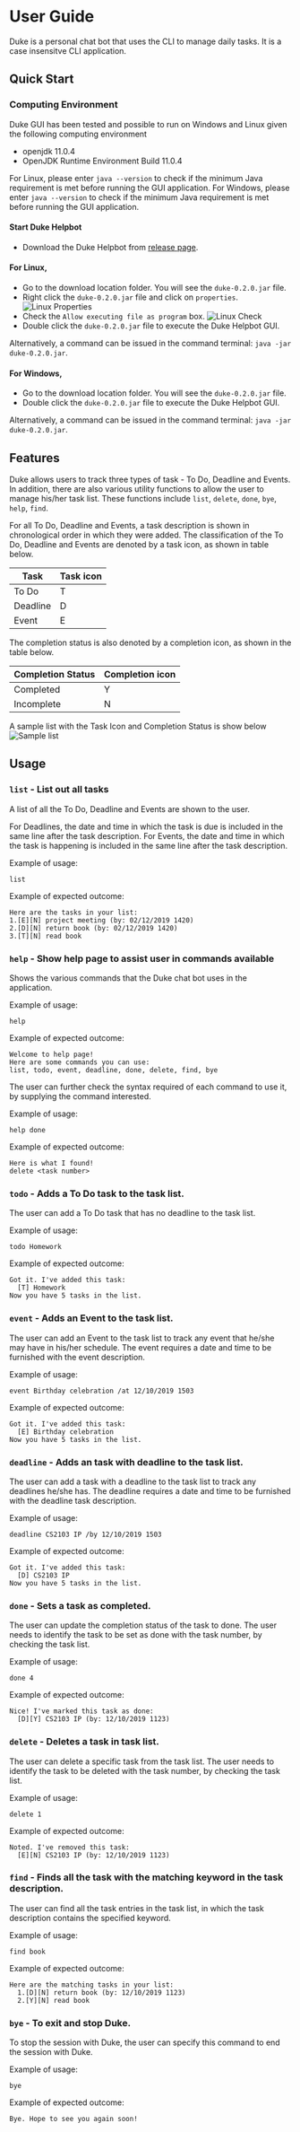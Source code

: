 # User Guide

Duke is a personal chat bot that uses the CLI to manage daily tasks. It is a case insensitve CLI application.

## Quick Start

### Computing Environment

Duke GUI has been tested and possible to run on Windows and Linux given the following computing environment
* openjdk 11.0.4
* OpenJDK Runtime Environment Build 11.0.4

For Linux, please enter `java --version` to check if the minimum Java requirement is met before running the GUI application.
For Windows, please enter `java --version` to check if the minimum Java requirement is met before running the GUI application.

#### Start Duke Helpbot

* Download the Duke Helpbot from [release page](https://github.com/huiminlim/duke/releases/tag/A-Release).

#### For Linux, 
* Go to the download location folder. You will see the `duke-0.2.0.jar` file. 
* Right click the `duke-0.2.0.jar` file and click on `properties`. 
![Linux Properties](linux_rightclickpermission.png)
* Check the `Allow executing file as program` box.
![Linux Check](linux_checkpermission.png)
* Double click the `duke-0.2.0.jar` file to execute the Duke Helpbot GUI. 

Alternatively, a command can be issued in the command terminal: `java -jar duke-0.2.0.jar`.

#### For Windows,
* Go to the download location folder. You will see the `duke-0.2.0.jar` file. 
* Double click the `duke-0.2.0.jar` file to execute the Duke Helpbot GUI. 

Alternatively, a command can be issued in the command terminal: `java -jar duke-0.2.0.jar`.


## Features 

Duke allows users to track three types of task - To Do, Deadline and Events. In addition, there are also various utility functions to allow the user to manage his/her task list. These functions include `list`, `delete`, `done`, `bye`, `help`, `find`.

For all To Do, Deadline and Events, a task description is shown in chronological order in which they were added. The classification of the To Do, Deadline and Events are denoted by a task icon, as shown in table below.

Task | Task icon
------------ | -------------
To Do | T
Deadline | D
Event | E

The completion status is also denoted by a completion icon, as shown in the table below.

Completion Status | Completion icon
------------ | -------------
Completed | Y
Incomplete | N


A sample list with the Task Icon and Completion Status is show below
![Sample list](samplelist.png)

## Usage

### `list` - List out all tasks 

A list of all the To Do, Deadline and Events are shown to the user.

For Deadlines, the date and time in which the task is due is included in the same line after the task description.
For Events, the date and time in which the task is happening is included in the same line after the task description.

Example of usage: 

`list`
  

Example of expected outcome:

```
Here are the tasks in your list:
1.[E][N] project meeting (by: 02/12/2019 1420)
2.[D][N] return book (by: 02/12/2019 1420)
3.[T][N] read book
```

  
### `help` - Show help page to assist user in commands available

Shows the various commands that the Duke chat bot uses in the application. 
  
  
Example of usage: 

`help`
  
Example of expected outcome:
```
Welcome to help page!
Here are some commands you can use:
list, todo, event, deadline, done, delete, find, bye
```
  
The user can further check the syntax required of each command to use it, by supplying the command interested.
  
Example of usage: 

`help done`
  
Example of expected outcome:

```
Here is what I found!
delete <task number>
```
  
### `todo` - Adds a To Do task to the task list.

The user can add a To Do task that has no deadline to the task list.
  
Example of usage: 
  
`todo Homework`
  
Example of expected outcome:

```
Got it. I've added this task:
  [T] Homework
Now you have 5 tasks in the list.
```
  
### `event` - Adds an Event to the task list.

The user can add an Event to the task list to track any event that he/she may have in his/her schedule. The event requires a date and time to be furnished with the event description.
  

Example of usage: 
  
`event Birthday celebration /at 12/10/2019 1503`
  
Example of expected outcome:
```
Got it. I've added this task:
  [E] Birthday celebration
Now you have 5 tasks in the list.
```

### `deadline` - Adds an task with deadline to the task list.

The user can add a task with a deadline to the task list to track any deadlines he/she has. The deadline requires a date and time to be furnished with the deadline task description.

Example of usage:  

`deadline CS2103 IP /by 12/10/2019 1503`

Example of expected outcome:

```
Got it. I've added this task:
  [D] CS2103 IP
Now you have 5 tasks in the list.
```

### `done` - Sets a task as completed.

The user can update the completion status of the task to done. The user needs to identify the task to be set as done with the task number, by checking the task list.

Example of usage: 

`done 4`

Example of expected outcome:

```
Nice! I've marked this task as done:
  [D][Y] CS2103 IP (by: 12/10/2019 1123)
```


### `delete` - Deletes a task in task list.

The user can delete a specific task from the task list. The user needs to identify the task to be deleted with the task number, by checking the task list.

Example of usage: 

`delete 1`

Example of expected outcome:

```
Noted. I've removed this task:
  [E][N] CS2103 IP (by: 12/10/2019 1123)
```

### `find` - Finds all the task with the matching keyword in the task description.

The user can find all the task entries in the task list, in which the task description contains the specified keyword. 

Example of usage: 

`find book`

Example of expected outcome:

```
Here are the matching tasks in your list:
  1.[D][N] return book (by: 12/10/2019 1123)
  2.[Y][N] read book
```

### `bye` - To exit and stop Duke.

To stop the session with Duke, the user can specify this command to end the session with Duke.

Example of usage: 

`bye`

Example of expected outcome:

```
Bye. Hope to see you again soon!
```
